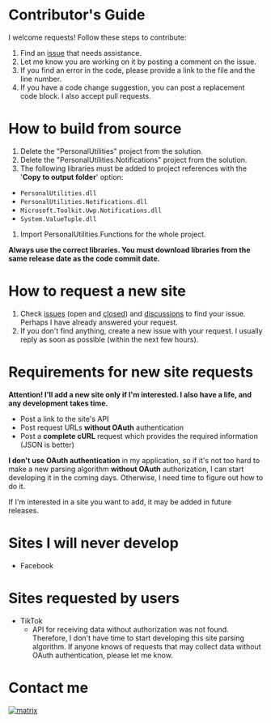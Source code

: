 # Contributor's Guide

I welcome requests! Follow these steps to contribute:

1. Find an [issue](https://github.com/AAndyProgram/SCrawler/issues) that needs assistance.
1. Let me know you are working on it by posting a comment on the issue.
1. If you find an error in the code, please provide a link to the file and the line number.
1. If you have a code change suggestion, you can post a replacement code block. I also accept pull requests.

# How to build from source

1. Delete the "PersonalUtilities" project from the solution.
1. Delete the "PersonalUtilities.Notifications" project from the solution.
1. The following libraries must be added to project references with the '**Copy to output folder**' option:
  - ```PersonalUtilities.dll```
  - ```PersonalUtilities.Notifications.dll```
  - ```Microsoft.Toolkit.Uwp.Notifications.dll```
  - ```System.ValueTuple.dll```
1. Import PersonalUtilities.Functions for the whole project.

**Always use the correct libraries. You must download libraries from the same release date as the code commit date.**

# How to request a new site

1. Check [issues](https://github.com/AAndyProgram/SCrawler/issues) (open and [closed](https://github.com/AAndyProgram/SCrawler/issues?q=is%3Aissue+is%3Aclosed)) and [discussions](https://github.com/AAndyProgram/SCrawler/discussions) to find your issue. Perhaps I have already answered your request.
1. If you don't find anything, create a new issue with your request. I usually reply as soon as possible (within the next few hours).

# Requirements for new site requests

**Attention! I'll add a new site only if I'm interested. I also have a life, and any development takes time.**

- Post a link to the site's API
- Post request URLs **without OAuth** authentication
- Post a **complete cURL** request which provides the required information (JSON is better)

**I don't use OAuth authentication** in my application, so if it's not too hard to make a new parsing algorithm **without OAuth** authorization, I can start developing it in the coming days. Otherwise, I need time to figure out how to do it.

If I'm interested in a site you want to add, it may be added in future releases.

# Sites I will never develop

- Facebook

# Sites requested by users

- TikTok
  - API for receiving data without authorization was not found. Therefore, I don't have time to start developing this site parsing algorithm. If anyone knows of requests that may collect data without OAuth authentication, please let me know.
  
# Contact me

[![matrix](https://img.shields.io/badge/Matrix-%40andyprogram%3Amatrix.org-informational)](https://matrix.to/#/@andyprogram:matrix.org)
